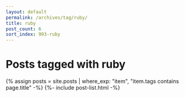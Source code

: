 ```yaml
---
layout: default
permalink: /archives/tag/ruby/
title: ruby
post_count: 6
sort_index: 993-ruby
---
```

<h1 class="page-heading">Posts tagged with ruby</h1>
{% assign posts = site.posts | where_exp: "item", "item.tags contains page.title" -%}
{%- include post-list.html -%}
